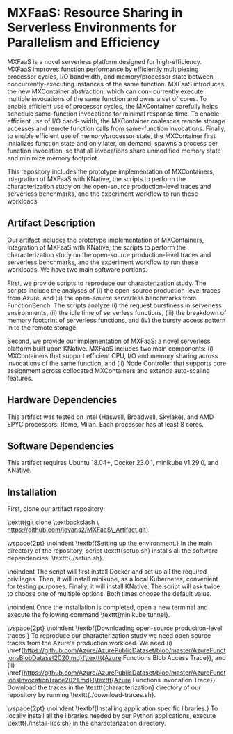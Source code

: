 # MXFaaS: Resource Sharing in Serverless Environments for Parallelism and Efficiency

MXFaaS is a novel serverless platform designed for high-efficiency. MXFaaS improves function performance by efficiently multiplexing processor
cycles, I/O bandwidth, and memory/processor state between
concurrently-executing instances of the same function. MXFaaS
introduces the new MXContainer abstraction, which can con-
currently execute multiple invocations of the same function and
owns a set of cores. To enable efficient use of processor cycles, the
MXContainer carefully helps schedule same-function invocations
for minimal response time. To enable efficient use of I/O band-
width, the MXContainer coalesces remote storage accesses and
remote function calls from same-function invocations. Finally, to
enable efficient use of memory/processor state, the MXContainer
first initializes function state and only later, on demand, spawns
a process per function invocation, so that all invocations share
unmodified memory state and minimize memory footprint 

This repository includes the prototype implementation of MXContainers, integration of MXFaaS with KNative, 
the scripts to perform the characterization study on the open-source
production-level traces and serverless benchmarks, and the
experiment workflow to run these workloads


## Artifact Description
Our artifact includes the prototype implementation of MXContainers, integration of MXFaaS with KNative,
the scripts to perform the characterization study on the open-source production-level traces and serverless benchmarks, and the experiment workflow to run these workloads. We have two main software portions. 

First, we provide scripts to reproduce our characterization study.
The scripts include the analyses of (i) the open-source production-level traces from Azure, and (ii) the open-source serverless benchmarks from FunctionBench.
The scripts analyze (i) the request burstiness in serverless environments, (ii) the idle time of serverless functions,
(iii) the breakdown of memory footprint of serverless functions,
and (iv) the bursty access pattern in to the remote storage.

Second, we provide our implementation of MXFaaS: a novel serverless platform built upon KNative. MXFaaS includes two main components: (i) MXContainers that support efficient CPU, I/O and memory sharing across invocations of the same function, 
and (ii) Node Controller that supports core assignment across collocated MXContainers and extends auto-scaling features.

## Hardware Dependencies

This artifact was tested on Intel (Haswell, Broadwell, Skylake), and AMD EPYC processors: Rome, Milan. Each processor has at least 8 cores.

## Software Dependencies

This artifact requires Ubuntu 18.04+, Docker 23.0.1, minikube v1.29.0, and KNative.

## Installation

First, clone our artifact repository:

\texttt{git clone \textbackslash \\
https://github.com/jovans2/MXFaaS\_Artifact.git}

\vspace{2pt}
\noindent \textbf{Setting up the environment.}
In the main directory of the repository, script \texttt{setup.sh}
installs all the software dependencies: \texttt{./setup.sh}.

\noindent The script will first install Docker and set up all the required privileges.
Then, it will install minikube, as a local Kubernetes, convenient for testing purposes.
Finally, it will install KNative.
The script will ask twice to choose one of multiple options. 
Both times choose the default value.

\noindent Once the installation is completed, open a new terminal and execute the following command \texttt{minikube tunnel}.

\vspace{2pt}
\noindent \textbf{Downloading open-source production-level traces.}
To reproduce our characterization study we need open source traces from the Azure's production workload.
We need (i) \href{https://github.com/Azure/AzurePublicDataset/blob/master/AzureFunctionsBlobDataset2020.md}{\texttt{Azure Functions Blob Access Trace}}, and 
(ii) \href{https://github.com/Azure/AzurePublicDataset/blob/master/AzureFunctionsInvocationTrace2021.md}{\texttt{Azure Functions Invocation Trace}}.
Download the traces in the \texttt{characterization} directory of our repository by running
\texttt{./download-traces.sh}.

\vspace{2pt}
\noindent \textbf{Installing application specific libraries.}
To locally install all the libraries needed by our Python applications, execute
\texttt{./install-libs.sh} in the characterization directory.
